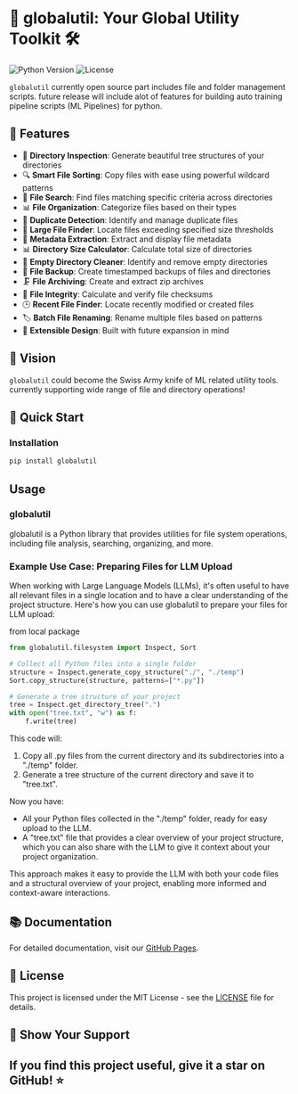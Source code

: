 # 🌟 globalutil: Your Global Utility Toolkit 🛠️

![Python Version](https://img.shields.io/badge/python-3.6%2B-blue)
![License](https://img.shields.io/badge/license-MIT-green)

`globalutil` currently open source part includes file and folder management scripts. future release will include alot of features for building auto training pipeline scripts (ML Pipelines) for python.


## 🌈 Features

- 📁 **Directory Inspection**: Generate beautiful tree structures of your directories
- 🔍 **Smart File Sorting**: Copy files with ease using powerful wildcard patterns
- 🔎 **File Search**: Find files matching specific criteria across directories
- 📊 **File Organization**: Categorize files based on their types
- 🔄 **Duplicate Detection**: Identify and manage duplicate files
- 📏 **Large File Finder**: Locate files exceeding specified size thresholds
- 📝 **Metadata Extraction**: Extract and display file metadata
- 📊 **Directory Size Calculator**: Calculate total size of directories
- 🧹 **Empty Directory Cleaner**: Identify and remove empty directories
- 💾 **File Backup**: Create timestamped backups of files and directories
- 🗜️ **File Archiving**: Create and extract zip archives
- 🔐 **File Integrity**: Calculate and verify file checksums
- 🕒 **Recent File Finder**: Locate recently modified or created files
- 🏷️ **Batch File Renaming**: Rename multiple files based on patterns
- 🔧 **Extensible Design**: Built with future expansion in mind

## 🎯 Vision

`globalutil` could become the Swiss Army knife of ML related utility tools. currently supporting wide range of file and directory operations!

## 🚀 Quick Start

### Installation

```bash
pip install globalutil
```


## Usage

### globalutil

globalutil is a Python library that provides utilities for file system operations, including file analysis, searching, organizing, and more.

### Example Use Case: Preparing Files for LLM Upload

When working with Large Language Models (LLMs), it's often useful to have all relevant files in a single location and to have a clear understanding of the project structure. Here's how you can use globalutil to prepare your files for LLM upload:

from local package
```python
from globalutil.filesystem import Inspect, Sort

# Collect all Python files into a single folder
structure = Inspect.generate_copy_structure("./", "./temp")
Sort.copy_structure(structure, patterns=["*.py"])

# Generate a tree structure of your project
tree = Inspect.get_directory_tree(".")
with open("tree.txt", "w") as f:
    f.write(tree)
```


This code will:
1. Copy all .py files from the current directory and its subdirectories into a "./temp" folder.
2. Generate a tree structure of the current directory and save it to "tree.txt".

Now you have:
- All your Python files collected in the "./temp" folder, ready for easy upload to the LLM.
- A "tree.txt" file that provides a clear overview of your project structure, which you can also share with the LLM to give it context about your project organization.

This approach makes it easy to provide the LLM with both your code files and a structural overview of your project, enabling more informed and context-aware interactions.


## 📚 Documentation

For detailed documentation, visit our [GitHub Pages](https://uyousafzai.github.io/globalutil/).

## 📜 License

This project is licensed under the MIT License - see the [LICENSE](LICENSE) file for details.

## 🌟 Show Your Support

If you find this project useful, give it a star on GitHub! ⭐
---